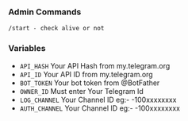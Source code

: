 
### Admin Commands

```
/start - check alive or not
```

### Variables

* `API_HASH` Your API Hash from my.telegram.org
* `API_ID` Your API ID from my.telegram.org
* `BOT_TOKEN` Your bot token from @BotFather
* `OWNER_ID` Must enter Your Telegram Id
* `LOG_CHANNEL` Your Channel ID eg:- -100xxxxxxxx
* `AUTH_CHANNEL` Your Channel ID eg:- -100xxxxxxxx
